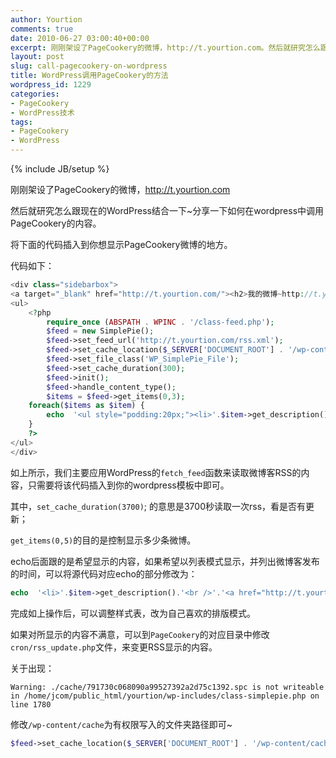 ```yaml
---
author: Yourtion
comments: true
date: 2010-06-27 03:00:40+00:00
excerpt: 刚刚架设了PageCookery的微博，http://t.yourtion.com。然后就研究怎么跟现在的WordPress结合一下~分享一下如何在wordpress中调用PageCookery的内容。
layout: post
slug: call-pagecookery-on-wordpress
title: WordPress调用PageCookery的方法
wordpress_id: 1229
categories:
- PageCookery
- WordPress技术
tags:
- PageCookery
- WordPress
---
```

{% include JB/setup %}

刚刚架设了PageCookery的微博，http://t.yourtion.com

然后就研究怎么跟现在的WordPress结合一下~分享一下如何在wordpress中调用PageCookery的内容。

将下面的代码插入到你想显示PageCookery微博的地方。

代码如下：

```php
<div class="sidebarbox">
<a target="_blank" href="http://t.yourtion.com/"><h2>我的微博~http://t.yourtion.com~</h2></a>
<ul>
	<?php
		require_once (ABSPATH . WPINC . '/class-feed.php');
		$feed = new SimplePie();
		$feed->set_feed_url('http://t.yourtion.com/rss.xml');
		$feed->set_cache_location($_SERVER['DOCUMENT_ROOT'] . '/wp-content/cache');
		$feed->set_file_class('WP_SimplePie_File');
		$feed->set_cache_duration(300);
		$feed->init();
		$feed->handle_content_type();
		$items = $feed->get_items(0,3);
	foreach($items as $item) {
		echo  '<ul style="podding:20px;"><li>'.$item->get_description().'<a href="'.$item->get_link().'" target="_blank"><h3>回复他</h3></a>'.'</li></ul>';
	}
	?>
</ul>
</div>
```


如上所示，我们主要应用WordPress的```fetch_feed```函数来读取微博客RSS的内容，只需要将该代码插入到你的wordpress模板中即可。

其中，```set_cache_duration(3700)```; 的意思是3700秒读取一次rss，看是否有更新；

```get_items(0,5)```的目的是控制显示多少条微博。

echo后面跟的是希望显示的内容，如果希望以列表模式显示，并列出微博客发布的时间，可以将源代码对应echo的部分修改为：

```php
echo  '<li>'.$item->get_description().'<br />'.'<a href="http://t.yourtion.com/">'.$item->get_date('Y-m-j G:i').'</a>'.'</li>';
```

完成如上操作后，可以调整样式表，改为自己喜欢的排版模式。

如果对所显示的内容不满意，可以到```PageCookery```的对应目录中修改```cron/rss_update.php```文件，来变更RSS显示的内容。

关于出现：

```
Warning: ./cache/791730c068090a99527392a2d75c1392.spc is not writeable in /home/jcom/public_html/yourtion/wp-includes/class-simplepie.php on line 1780
```

修改```/wp-content/cache```为有权限写入的文件夹路径即可~

```php
$feed->set_cache_location($_SERVER['DOCUMENT_ROOT'] . '/wp-content/cache');
```
